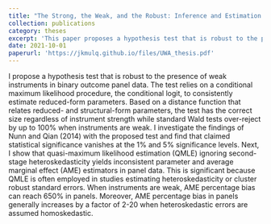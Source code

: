 ```yaml
---
title: "The Strong, the Weak, and the Robust: Inference and Estimation in Weakly Identified Panel Binary Dependent Variable Models"
collection: publications
category: theses
excerpt: 'This paper proposes a hypothesis test that is robust to the presence of weak instruments in binary outcome panel data. This was my undergraduate thesis completed in my final year of study at the University of Western Australia.'
date: 2021-10-01
paperurl: 'https://jkmulq.github.io/files/UWA_thesis.pdf'
---
```

I propose a hypothesis test that is robust to the presence of weak instruments in binary outcome panel data. The test relies on a conditional maximum likelihood procedure, the conditional logit, to consistently estimate reduced-form parameters. Based on a distance function that relates reduced- and structural-form parameters, the test has the correct size regardless of instrument strength while standard Wald tests over-reject by up to 100% when instruments are weak. I investigate the findings of Nunn and Qian (2014) with the proposed test and find that claimed statistical significance vanishes at the 1% and 5% significance levels. Next, I show that quasi-maximum likelihood estimation (QMLE) ignoring second-stage heteroskedasticity yields inconsistent parameter and average marginal effect (AME) estimators in panel data. This is significant because QMLE is often employed in studies estimating heteroskedasticity or cluster robust standard errors. When instruments are weak, AME percentage bias can reach 650% in panels. Moreover, AME percentage bias in panels generally increases by a factor of 2-20 when heteroskedastic errors are assumed homoskedastic.
